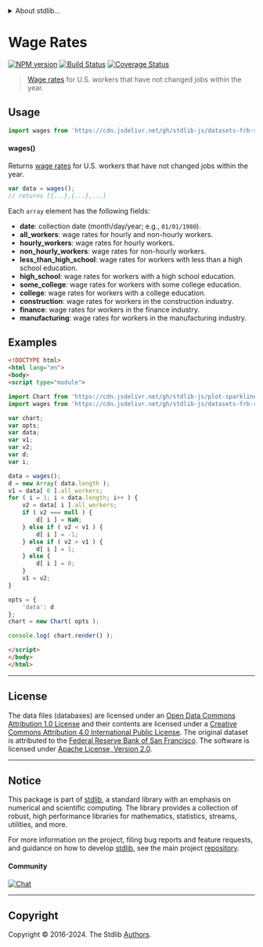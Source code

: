 <!--

@license Apache-2.0

Copyright (c) 2018 The Stdlib Authors.

Licensed under the Apache License, Version 2.0 (the "License");
you may not use this file except in compliance with the License.
You may obtain a copy of the License at

   http://www.apache.org/licenses/LICENSE-2.0

Unless required by applicable law or agreed to in writing, software
distributed under the License is distributed on an "AS IS" BASIS,
WITHOUT WARRANTIES OR CONDITIONS OF ANY KIND, either express or implied.
See the License for the specific language governing permissions and
limitations under the License.

-->


<details>
  <summary>
    About stdlib...
  </summary>
  <p>We believe in a future in which the web is a preferred environment for numerical computation. To help realize this future, we've built stdlib. stdlib is a standard library, with an emphasis on numerical and scientific computation, written in JavaScript (and C) for execution in browsers and in Node.js.</p>
  <p>The library is fully decomposable, being architected in such a way that you can swap out and mix and match APIs and functionality to cater to your exact preferences and use cases.</p>
  <p>When you use stdlib, you can be absolutely certain that you are using the most thorough, rigorous, well-written, studied, documented, tested, measured, and high-quality code out there.</p>
  <p>To join us in bringing numerical computing to the web, get started by checking us out on <a href="https://github.com/stdlib-js/stdlib">GitHub</a>, and please consider <a href="https://opencollective.com/stdlib">financially supporting stdlib</a>. We greatly appreciate your continued support!</p>
</details>

# Wage Rates

[![NPM version][npm-image]][npm-url] [![Build Status][test-image]][test-url] [![Coverage Status][coverage-image]][coverage-url] <!-- [![dependencies][dependencies-image]][dependencies-url] -->

> [Wage rates][@frbsf:wagerigidity] for U.S. workers that have not changed jobs within the year.

<section class="intro">

</section>

<!-- /.intro -->



<section class="usage">

## Usage

```javascript
import wages from 'https://cdn.jsdelivr.net/gh/stdlib-js/datasets-frb-sf-wage-rigidity@esm/index.mjs';
```

#### wages()

Returns [wage rates][@frbsf:wagerigidity] for U.S. workers that have not changed jobs within the year.

```javascript
var data = wages();
// returns [{...},{...},...]
```

Each `array` element has the following fields:

-   **date**: collection date (month/day/year; e.g., `01/01/1980`).
-   **all_workers**: wage rates for hourly and non-hourly workers.
-   **hourly_workers**: wage rates for hourly workers.
-   **non_hourly_workers**: wage rates for non-hourly workers.
-   **less_than_high_school**: wage rates for workers with less than a high school education.
-   **high_school**: wage rates for workers with a high school education.
-   **some_college**: wage rates for workers with some college education.
-   **college**: wage rates for workers with a college education.
-   **construction**: wage rates for workers in the construction industry.
-   **finance**: wage rates for workers in the finance industry.
-   **manufacturing**: wage rates for workers in the manufacturing industry.

</section>

<!-- /.usage -->

<section class="examples">

## Examples

<!-- eslint no-undef: "error" -->

```html
<!DOCTYPE html>
<html lang="en">
<body>
<script type="module">

import Chart from 'https://cdn.jsdelivr.net/gh/stdlib-js/plot-sparklines-unicode-tristate@esm/index.mjs';
import wages from 'https://cdn.jsdelivr.net/gh/stdlib-js/datasets-frb-sf-wage-rigidity@esm/index.mjs';

var chart;
var opts;
var data;
var v1;
var v2;
var d;
var i;

data = wages();
d = new Array( data.length );
v1 = data[ 0 ].all_workers;
for ( i = 1; i < data.length; i++ ) {
    v2 = data[ i ].all_workers;
    if ( v2 === null ) {
        d[ i ] = NaN;
    } else if ( v2 < v1 ) {
        d[ i ] = -1;
    } else if ( v2 > v1 ) {
        d[ i ] = 1;
    } else {
        d[ i ] = 0;
    }
    v1 = v2;
}

opts = {
    'data': d
};
chart = new Chart( opts );

console.log( chart.render() );

</script>
</body>
</html>
```

</section>

<!-- /.examples -->



<!-- <license> -->

* * *

## License

The data files (databases) are licensed under an [Open Data Commons Attribution 1.0 License][odc-by-1.0] and their contents are licensed under a [Creative Commons Attribution 4.0 International Public License][cc-by-4.0]. The original dataset is attributed to the [Federal Reserve Bank of San Francisco][@frbsf:wagerigidity]. The software is licensed under [Apache License, Version 2.0][apache-license].

<!-- </license> -->

<!-- Section for related `stdlib` packages. Do not manually edit this section, as it is automatically populated. -->

<section class="related">

</section>

<!-- /.related -->

<!-- Section for all links. Make sure to keep an empty line after the `section` element and another before the `/section` close. -->


<section class="main-repo" >

* * *

## Notice

This package is part of [stdlib][stdlib], a standard library with an emphasis on numerical and scientific computing. The library provides a collection of robust, high performance libraries for mathematics, statistics, streams, utilities, and more.

For more information on the project, filing bug reports and feature requests, and guidance on how to develop [stdlib][stdlib], see the main project [repository][stdlib].

#### Community

[![Chat][chat-image]][chat-url]

---

## Copyright

Copyright &copy; 2016-2024. The Stdlib [Authors][stdlib-authors].

</section>

<!-- /.stdlib -->

<!-- Section for all links. Make sure to keep an empty line after the `section` element and another before the `/section` close. -->

<section class="links">

[npm-image]: http://img.shields.io/npm/v/@stdlib/datasets-frb-sf-wage-rigidity.svg
[npm-url]: https://npmjs.org/package/@stdlib/datasets-frb-sf-wage-rigidity

[test-image]: https://github.com/stdlib-js/datasets-frb-sf-wage-rigidity/actions/workflows/test.yml/badge.svg?branch=main
[test-url]: https://github.com/stdlib-js/datasets-frb-sf-wage-rigidity/actions/workflows/test.yml?query=branch:main

[coverage-image]: https://img.shields.io/codecov/c/github/stdlib-js/datasets-frb-sf-wage-rigidity/main.svg
[coverage-url]: https://codecov.io/github/stdlib-js/datasets-frb-sf-wage-rigidity?branch=main

<!--

[dependencies-image]: https://img.shields.io/david/stdlib-js/datasets-frb-sf-wage-rigidity.svg
[dependencies-url]: https://david-dm.org/stdlib-js/datasets-frb-sf-wage-rigidity/main

-->

[chat-image]: https://img.shields.io/gitter/room/stdlib-js/stdlib.svg
[chat-url]: https://app.gitter.im/#/room/#stdlib-js_stdlib:gitter.im

[stdlib]: https://github.com/stdlib-js/stdlib

[stdlib-authors]: https://github.com/stdlib-js/stdlib/graphs/contributors

[cli-section]: https://github.com/stdlib-js/datasets-frb-sf-wage-rigidity#cli
[cli-url]: https://github.com/stdlib-js/datasets-frb-sf-wage-rigidity/tree/cli
[@stdlib/datasets-frb-sf-wage-rigidity]: https://github.com/stdlib-js/datasets-frb-sf-wage-rigidity/tree/main

[umd]: https://github.com/umdjs/umd
[es-module]: https://developer.mozilla.org/en-US/docs/Web/JavaScript/Guide/Modules

[deno-url]: https://github.com/stdlib-js/datasets-frb-sf-wage-rigidity/tree/deno
[deno-readme]: https://github.com/stdlib-js/datasets-frb-sf-wage-rigidity/blob/deno/README.md
[umd-url]: https://github.com/stdlib-js/datasets-frb-sf-wage-rigidity/tree/umd
[umd-readme]: https://github.com/stdlib-js/datasets-frb-sf-wage-rigidity/blob/umd/README.md
[esm-url]: https://github.com/stdlib-js/datasets-frb-sf-wage-rigidity/tree/esm
[esm-readme]: https://github.com/stdlib-js/datasets-frb-sf-wage-rigidity/blob/esm/README.md
[branches-url]: https://github.com/stdlib-js/datasets-frb-sf-wage-rigidity/blob/main/branches.md

[@frbsf:wagerigidity]: http://www.frbsf.org/economic-research/indicators-data/nominal-wage-rigidity/

[csv]: https://tools.ietf.org/html/rfc4180

[ndjson]: http://specs.frictionlessdata.io/ndjson/

[odc-by-1.0]: http://opendatacommons.org/licenses/by/1.0/

[cc-by-4.0]: http://creativecommons.org/licenses/by/4.0/

[apache-license]: https://www.apache.org/licenses/LICENSE-2.0

</section>

<!-- /.links -->
